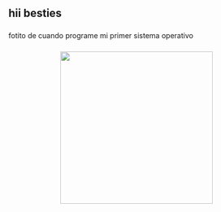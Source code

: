 <h2 align="left"> hii besties </h2>

### 

<p> fotito de cuando programe mi primer sistema operativo

###

<div align="center">
  <img height="300" src="https://github.com/user-attachments/assets/f3433c18-1830-4b72-bf34-229a3e78432d"  />
</div>


<!--
**Katenns/Katenns** is a ✨ _special_ ✨ repository because its `README.md` (this file) appears on your GitHub profile.

Here are some ideas to get you started:

- 🔭 I’m currently working on ...
- 🌱 I’m currently learning ...
- 👯 I’m looking to collaborate on ...
- 🤔 I’m looking for help with ...
- 💬 Ask me about ...
- 📫 How to reach me: ...
- 😄 Pronouns: ...
- ⚡ Fun fact: ...
-->
